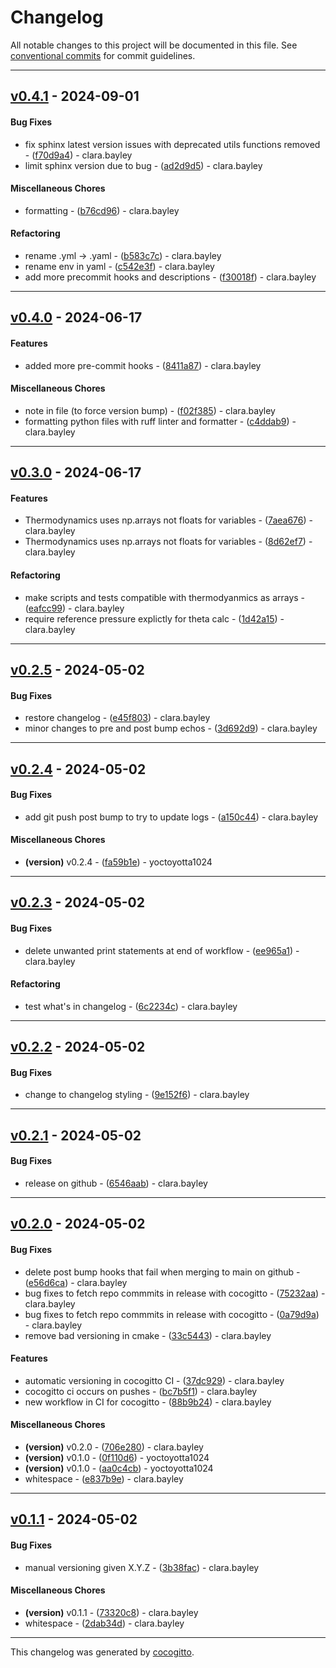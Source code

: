 # Changelog
All notable changes to this project will be documented in this file. See [conventional commits](https://www.conventionalcommits.org/) for commit guidelines.

- - -
## [v0.4.1](https://github.com/yoctoyotta1024/microphysics_testcases/compare/f30018fb88007d96f83c96c5cf903653689406a2..v0.4.1) - 2024-09-01
#### Bug Fixes
- fix sphinx latest version issues with deprecated utils functions removed - ([f70d9a4](https://github.com/yoctoyotta1024/microphysics_testcases/commit/f70d9a4da5dfa60a0ee9fd0036d1063ccc0ff19e)) - clara.bayley
- limit sphinx version due to bug - ([ad2d9d5](https://github.com/yoctoyotta1024/microphysics_testcases/commit/ad2d9d5c99e1e90462a82df398ed064815866e1e)) - clara.bayley
#### Miscellaneous Chores
- formatting - ([b76cd96](https://github.com/yoctoyotta1024/microphysics_testcases/commit/b76cd9681ed900b4687fe87f4e3aa36e57100135)) - clara.bayley
#### Refactoring
- rename .yml -> .yaml - ([b583c7c](https://github.com/yoctoyotta1024/microphysics_testcases/commit/b583c7cc3bb962865b848dab563890e8c9094423)) - clara.bayley
- rename env in yaml - ([c542e3f](https://github.com/yoctoyotta1024/microphysics_testcases/commit/c542e3fc0d3d303051d42035a3a8bf7fa3b12ece)) - clara.bayley
- add more precommit hooks and descriptions - ([f30018f](https://github.com/yoctoyotta1024/microphysics_testcases/commit/f30018fb88007d96f83c96c5cf903653689406a2)) - clara.bayley

- - -

## [v0.4.0](https://github.com/yoctoyotta1024/microphysics_testcases/compare/8411a87f9b4849e7b833a31ec0e5b6e7067057cd..v0.4.0) - 2024-06-17
#### Features
- added more pre-commit hooks - ([8411a87](https://github.com/yoctoyotta1024/microphysics_testcases/commit/8411a87f9b4849e7b833a31ec0e5b6e7067057cd)) - clara.bayley
#### Miscellaneous Chores
- note in file (to force version bump) - ([f02f385](https://github.com/yoctoyotta1024/microphysics_testcases/commit/f02f385f7e02422574c5e1f4703492996194156c)) - clara.bayley
- formatting python files with ruff linter and formatter - ([c4ddab9](https://github.com/yoctoyotta1024/microphysics_testcases/commit/c4ddab92e5b66eea576b709f9884fb72e68701e6)) - clara.bayley

- - -

## [v0.3.0](https://github.com/yoctoyotta1024/microphysics_testcases/compare/1d42a15e3026bf458db4a76d6ac3d155c8e1bbec..v0.3.0) - 2024-06-17
#### Features
- Thermodynamics uses np.arrays not floats for variables - ([7aea676](https://github.com/yoctoyotta1024/microphysics_testcases/commit/7aea676567a276125a6ce010dce1f23633c008b2)) - clara.bayley
- Thermodynamics uses np.arrays not floats for variables - ([8d62ef7](https://github.com/yoctoyotta1024/microphysics_testcases/commit/8d62ef7694c485833b31bd4b085a912b43fb5b00)) - clara.bayley
#### Refactoring
- make scripts and tests compatible with thermodyanmics as arrays - ([eafcc99](https://github.com/yoctoyotta1024/microphysics_testcases/commit/eafcc991d73f32e1900315378ae2576086e8ad67)) - clara.bayley
- require reference pressure explictly for theta calc - ([1d42a15](https://github.com/yoctoyotta1024/microphysics_testcases/commit/1d42a15e3026bf458db4a76d6ac3d155c8e1bbec)) - clara.bayley

- - -

## [v0.2.5](https://github.com/yoctoyotta1024/microphysics_testcases/compare/3d692d91d6215c455d1a5a7dcd04a7d3139ad285..v0.2.5) - 2024-05-02
#### Bug Fixes
- restore changelog - ([e45f803](https://github.com/yoctoyotta1024/microphysics_testcases/commit/e45f8036669f701d9d2c663da473ab110c9b8602)) - clara.bayley
- minor changes to pre and post bump echos - ([3d692d9](https://github.com/yoctoyotta1024/microphysics_testcases/commit/3d692d91d6215c455d1a5a7dcd04a7d3139ad285)) - clara.bayley

- - -

## [v0.2.4](https://github.com/yoctoyotta1024/microphysics_testcases/compare/v0.2.3..v0.2.4) - 2024-05-02
#### Bug Fixes
- add git push post bump to try to update logs - ([a150c44](https://github.com/yoctoyotta1024/microphysics_testcases/commit/a150c44cae41ec87062d690258bd70e7c9feb45d)) - clara.bayley
#### Miscellaneous Chores
- **(version)** v0.2.4 - ([fa59b1e](https://github.com/yoctoyotta1024/microphysics_testcases/commit/fa59b1e2e648332375a40ff0eb0ed6c312da9b79)) - yoctoyotta1024

- - -

## [v0.2.3](https://github.com/yoctoyotta1024/microphysics_testcases/compare/v0.2.2..v0.2.3) - 2024-05-02
#### Bug Fixes
- delete unwanted print statements at end of workflow - ([ee965a1](https://github.com/yoctoyotta1024/microphysics_testcases/commit/ee965a12574d501a30172d7976d0dbd14289c81a)) - clara.bayley
#### Refactoring
- test what's in changelog - ([6c2234c](https://github.com/yoctoyotta1024/microphysics_testcases/commit/6c2234c983caf3c0535cb4fac0d95f728c166aaf)) - clara.bayley

- - -

## [v0.2.2](https://github.com/yoctoyotta1024/microphysics_testcases/compare/v0.2.1..v0.2.2) - 2024-05-02
#### Bug Fixes
- change to changelog styling - ([9e152f6](https://github.com/yoctoyotta1024/microphysics_testcases/commit/9e152f6bacfc40b11e3682cc57ea397b42e14719)) - clara.bayley

- - -

## [v0.2.1](https://github.com/yoctoyotta1024/microphysics_testcases/compare/v0.2.0..v0.2.1) - 2024-05-02
#### Bug Fixes
- release on github - ([6546aab](https://github.com/yoctoyotta1024/microphysics_testcases/commit/6546aabce59a0995d19ba84cb823f6aa56470b5c)) - clara.bayley

- - -

## [v0.2.0](https://github.com/yoctoyotta1024/microphysics_testcases/compare/v0.1.1..v0.2.0) - 2024-05-02
#### Bug Fixes
- delete post bump hooks that fail when merging to main on github - ([e56d6ca](https://github.com/yoctoyotta1024/microphysics_testcases/commit/e56d6cafc2f99f7c8448461afd0a630213970b9a)) - clara.bayley
- bug fixes to fetch repo commmits in release with cocogitto - ([75232aa](https://github.com/yoctoyotta1024/microphysics_testcases/commit/75232aa03b0532f22f027249919ef1a1ab4b27de)) - clara.bayley
- bug fixes to fetch repo commmits in release with cocogitto - ([0a79d9a](https://github.com/yoctoyotta1024/microphysics_testcases/commit/0a79d9a09da85335ccbcbd338e5683635012fc68)) - clara.bayley
- remove bad versioning in cmake - ([33c5443](https://github.com/yoctoyotta1024/microphysics_testcases/commit/33c544334267406721924955c5d111cc88d30283)) - clara.bayley
#### Features
- automatic versioning in cocogitto CI - ([37dc929](https://github.com/yoctoyotta1024/microphysics_testcases/commit/37dc9297a654e680997f63b5007d281c3c66ed25)) - clara.bayley
- cocogitto ci occurs on pushes - ([bc7b5f1](https://github.com/yoctoyotta1024/microphysics_testcases/commit/bc7b5f1d4b7f26f52e582bd25b3696e989d37b89)) - clara.bayley
- new workflow in CI for cocogitto - ([88b9b24](https://github.com/yoctoyotta1024/microphysics_testcases/commit/88b9b240173cccf4454e9f767f7cfb5d0a1a8fe3)) - clara.bayley
#### Miscellaneous Chores
- **(version)** v0.2.0 - ([706e280](https://github.com/yoctoyotta1024/microphysics_testcases/commit/706e280b7191cfcb6765ae294cbf295b0d82980e)) - clara.bayley
- **(version)** v0.1.0 - ([0f110d6](https://github.com/yoctoyotta1024/microphysics_testcases/commit/0f110d6144c5db762b7781179145cdcd0d871117)) - yoctoyotta1024
- **(version)** v0.1.0 - ([aa0c4cb](https://github.com/yoctoyotta1024/microphysics_testcases/commit/aa0c4cb063166332da8226b91a1ca213442711f6)) - yoctoyotta1024
- whitespace - ([e837b9e](https://github.com/yoctoyotta1024/microphysics_testcases/commit/e837b9e352fd30c1efd548c6e4a99f7745d7c53b)) - clara.bayley

- - -

## [v0.1.1](https://github.com/yoctoyotta1024/microphysics_testcases/compare/2dab34dee899f70785c24ce97b45f3e5979a12d0..v0.1.1) - 2024-05-02
#### Bug Fixes
- manual versioning given X.Y.Z - ([3b38fac](https://github.com/yoctoyotta1024/microphysics_testcases/commit/3b38fac0c91b29a66fe2156ee9ade4a924681316)) - clara.bayley
#### Miscellaneous Chores
- **(version)** v0.1.1 - ([73320c8](https://github.com/yoctoyotta1024/microphysics_testcases/commit/73320c822ad265eed75bfb4a2ec120daf268e445)) - clara.bayley
- whitespace - ([2dab34d](https://github.com/yoctoyotta1024/microphysics_testcases/commit/2dab34dee899f70785c24ce97b45f3e5979a12d0)) - clara.bayley

- - -

This changelog was generated by [cocogitto](https://github.com/oknozor/cocogitto).
